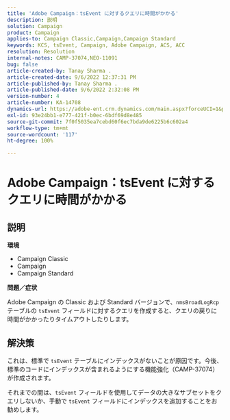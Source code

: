 ```yaml
---
title: 'Adobe Campaign：tsEvent に対するクエリに時間がかかる'
description: 説明
solution: Campaign
product: Campaign
applies-to: Campaign Classic,Campaign,Campaign Standard
keywords: KCS, tsEvent, Campaign, Adobe Campaign, ACS, ACC
resolution: Resolution
internal-notes: CAMP-37074,NEO-11091
bug: false
article-created-by: Tanay Sharma .
article-created-date: 9/6/2022 12:37:31 PM
article-published-by: Tanay Sharma .
article-published-date: 9/6/2022 2:32:08 PM
version-number: 4
article-number: KA-14708
dynamics-url: https://adobe-ent.crm.dynamics.com/main.aspx?forceUCI=1&pagetype=entityrecord&etn=knowledgearticle&id=a03690ab-e02d-ed11-9db1-002248086735
exl-id: 93e24bb1-e777-421f-b0ec-6bdf69d8e485
source-git-commit: 7f0f5035ea7cebd60f6ec7bda9de6225b6c602a4
workflow-type: tm+mt
source-wordcount: '117'
ht-degree: 100%

---
```


# Adobe Campaign：tsEvent に対するクエリに時間がかかる

## 説明


<b>環境</b>

- Campaign Classic
- Campaign
- Campaign Standard




<b>問題／症状</b>

Adobe Campaign の Classic および Standard バージョンで、`nmsBroadLogRcp` テーブルの `tsEvent` フィールドに対するクエリを作成すると、クエリの戻りに時間がかかったりタイムアウトしたりします。


## 解決策


これは、標準で `tsEvent` テーブルにインデックスがないことが原因です。今後、標準のコードにインデックスが含まれるようにする機能強化（CAMP-37074）が作成されます。

それまでの間は、`tsEvent` フィールドを使用してデータの大きなサブセットをクエリしないか、手動で `tsEvent` フィールドにインデックスを追加することをお勧めします。
